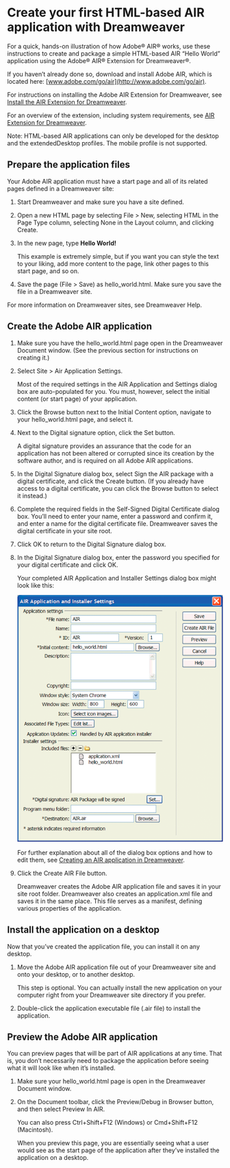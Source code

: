 # Create your first HTML-based AIR application with Dreamweaver

<div>

For a quick, hands-on illustration of how Adobe® AIR® works, use these
instructions to create and package a simple HTML-based AIR “Hello World”
application using the Adobe® AIR® Extension for Dreamweaver®.

If you haven’t already done so, download and install Adobe AIR, which is located
here: [www.adobe.com/go/air](http://www.adobe.com/go/air).

For instructions on installing the Adobe AIR Extension for Dreamweaver, see
[Install the AIR Extension for Dreamweaver](http://help.adobe.com/en_US/Dreamweaver/CS5/Using/WS6463f310bbfa3de2-1eb2a492126f73db0f1-8000.html#WS6463f310bbfa3de2474c13d1126f74475d2-7ffe).

For an overview of the extension, including system requirements, see
[AIR Extension for Dreamweaver](http://help.adobe.com/en_US/Dreamweaver/CS5/Using/WS6463f310bbfa3de2-1eb2a492126f73db0f1-8000.html).

<div>

Note: HTML-based AIR applications can only be developed for the desktop and the
extendedDesktop profiles. The mobile profile is not supported.

</div>

</div>

<div>

## Prepare the application files

<div>

Your Adobe AIR application must have a start page and all of its related pages
defined in a Dreamweaver site:

1.  Start Dreamweaver and make sure you have a site defined.

2.  Open a new HTML page by selecting File \> New, selecting HTML in the Page
    Type column, selecting None in the Layout column, and clicking Create.

3.  In the new page, type **Hello World!**

    This example is extremely simple, but if you want you can style the text to
    your liking, add more content to the page, link other pages to this start
    page, and so on.

4.  Save the page (File \> Save) as hello_world.html. Make sure you save the
    file in a Dreamweaver site.

For more information on Dreamweaver sites, see Dreamweaver Help.

</div>

</div>

<div>

## Create the Adobe AIR application

<div>

1.  Make sure you have the hello_world.html page open in the Dreamweaver
    Document window. (See the previous section for instructions on creating it.)

2.  Select Site \> Air Application Settings.

    Most of the required settings in the AIR Application and Settings dialog box
    are auto-populated for you. You must, however, select the initial content
    (or start page) of your application.

3.  Click the Browse button next to the Initial Content option, navigate to your
    hello_world.html page, and select it.

4.  Next to the Digital signature option, click the Set button.

    A digital signature provides an assurance that the code for an application
    has not been altered or corrupted since its creation by the software author,
    and is required on all Adobe AIR applications.

5.  In the Digital Signature dialog box, select Sign the AIR package with a
    digital certificate, and click the Create button. (If you already have
    access to a digital certificate, you can click the Browse button to select
    it instead.)

6.  Complete the required fields in the Self-Signed Digital Certificate dialog
    box. You’ll need to enter your name, enter a password and confirm it, and
    enter a name for the digital certificate file. Dreamweaver saves the digital
    certificate in your site root.

7.  Click OK to return to the Digital Signature dialog box.

8.  In the Digital Signature dialog box, enter the password you specified for
    your digital certificate and click OK.

    Your completed AIR Application and Installer Settings dialog box might look
    like this:

    ![](../img/dw_air_quickstart_popup.png)

    For further explanation about all of the dialog box options and how to edit
    them, see
    [Creating an AIR application in Dreamweaver](http://help.adobe.com/en_US/dreamweaver/cs/using/WS6463f310bbfa3de2-1eb2a492126f73db0f1-8000.html#WS6463f310bbfa3de2-1eb2a492126f73db0f1-7fff).

9.  Click the Create AIR File button.

    Dreamweaver creates the Adobe AIR application file and saves it in your site
    root folder. Dreamweaver also creates an application.xml file and saves it
    in the same place. This file serves as a manifest, defining various
    properties of the application.

</div>

</div>

<div>

## Install the application on a desktop

<div>

Now that you’ve created the application file, you can install it on any desktop.

1.  Move the Adobe AIR application file out of your Dreamweaver site and onto
    your desktop, or to another desktop.

    This step is optional. You can actually install the new application on your
    computer right from your Dreamweaver site directory if you prefer.

2.  Double-click the application executable file (.air file) to install the
    application.

</div>

</div>

<div>

## Preview the Adobe AIR application

<div>

You can preview pages that will be part of AIR applications at any time. That
is, you don’t necessarily need to package the application before seeing what it
will look like when it’s installed.

1.  Make sure your hello_world.html page is open in the Dreamweaver Document
    window.

2.  On the Document toolbar, click the Preview/Debug in Browser button, and then
    select Preview In AIR.

    You can also press Ctrl+Shift+F12 (Windows) or Cmd+Shift+F12 (Macintosh).

    When you preview this page, you are essentially seeing what a user would see
    as the start page of the application after they’ve installed the application
    on a desktop.

</div>

</div>

<div>

<div>

</div>

</div>
